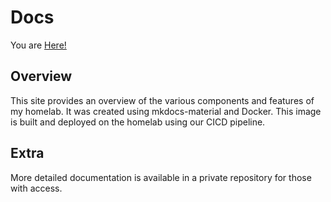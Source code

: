 # Docs

You are [Here!](https://docs.dbhomelab.com)

## Overview

This site provides an overview of the various components and features of my homelab. It was created using mkdocs-material and Docker. This image is built and deployed on the homelab using our CICD pipeline.

## Extra

More detailed documentation is available in a private repository for those with access.
